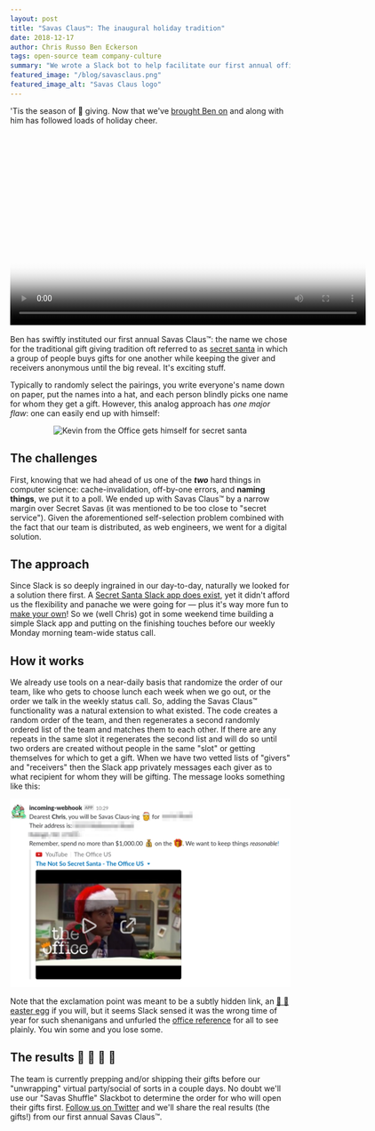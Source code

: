 ```yaml
---
layout: post
title: "Savas Claus™: The inaugural holiday tradition"
date: 2018-12-17
author: Chris Russo Ben Eckerson
tags: open-source team company-culture
summary: "We wrote a Slack bot to help facilitate our first annual office secret santa!"
featured_image: "/blog/savasclaus.png"
featured_image_alt: "Savas Claus logo"
---
```


'Tis the season of :gift: giving. Now that we've [brought Ben on](/2018/12/11/savas-welcomes-ben-eckerson-coo.html) and along with him has followed loads of holiday cheer. <link href="http://vjs.zencdn.net/4.6/video-js.css" rel="stylesheet"><script src="http://vjs.zencdn.net/4.6/video.js"></script><video class="video-js vjs-default-skin vjs-big-play-centered" controls preload="auto" width="640" height="360" poster="http://media.virbcdn.com/images/22/VideoImage-83362-237571-a2321d971cc95a5e2c207084ede25263.jpg" data-setup='{}'><source src="http://media.virbcdn.com/videos/534x300/ee/Video-425231-81264_sd_mobile.mp4" type="video/mp4" /></video>

Ben has swiftly instituted our first annual Savas Claus™: the name we chose for the traditional gift giving tradition oft referred to as [secret santa](https://en.wikipedia.org/wiki/Secret_Santa) in which a group of people buys gifts for one another while keeping the giver and receivers anonymous until the big reveal. It's exciting stuff.

Typically to randomly select the pairings, you write everyone's name down on paper, put the names into a hat, and each person blindly picks one name for whom they get a gift. However, this analog approach has _one major flaw_: one can easily end up with himself:

<div class="blog-image-large" style="text-align:center">
<img src="https://media1.tenor.com/images/fe6a574d37f0b0189d412bb11e719906/tenor.gif" alt="Kevin from the Office gets himself for secret santa">
</div>

## The challenges

First, knowing that we had ahead of us one of the **_two_** hard things in computer science: cache-invalidation, off-by-one errors, and **naming things**, we put it to a poll. We ended up with Savas Claus™ by a narrow margin over Secret Savas (it was mentioned to be too close to "secret service"). Given the aforementioned self-selection problem combined with the fact that our team is distributed, as web engineers, we went for a digital solution.

## The approach

Since Slack is so deeply ingrained in our day-to-day, naturally we looked for a solution there first. A [Secret Santa Slack app does exist](https://savaslabs.slack.com/apps/A0E7EFUB1-secret-santa), yet it didn't afford us the flexibility and panache we were going for — plus it's way more fun to [make your own](https://github.com/savaslabs/savas-slack-tools/pull/5)! So we (well Chris) got in some weekend time building a simple Slack app and putting on the finishing touches before our weekly Monday morning team-wide status call.

## How it works

We already use tools on a near-daily basis that randomize the order of our team, like who gets to choose lunch each week when we go out, or the order we talk in the weekly status call. So, adding the Savas Claus™ functionality was a natural extension to what existed. The code creates a random order of the team, and then regenerates a second randomly ordered list of the team and matches them to each other. If there are any repeats in the same slot it regenerates the second list and will do so until two orders are created without people in the same "slot" or getting themselves for which to get a gift. When we have two vetted lists of "givers" and "receivers" then the Slack app privately messages each giver as to what recipient for whom they will be gifting. The message looks something like this:

![Chris's resulting Savas Claus private message](/assets/img/blog/savas-claus-chris-screenshot.png)

Note that the exclamation point was meant to be a subtly hidden link, an [:rabbit: :egg: easter egg](https://en.wikipedia.org/wiki/Easter_egg_(media)) if you will, but it seems Slack sensed it was the wrong time of year for such shenanigans and unfurled the [office reference](https://www.youtube.com/watch?v=B6jCMaiTqG0) for all to see plainly. You win some and you lose some.

## The results :santa: :christmas_tree: :gift: :gift_heart:

The team is currently prepping and/or shipping their gifts before our "unwrapping" virtual party/social of sorts in a couple days. No doubt we'll use our "Savas Shuffle" Slackbot to determine the order for who will open their gifts first. [Follow us on Twitter](http://twitter.com/savaslabs) and we'll share the real results (the gifts!) from our first annual Savas Claus™.

<!--

TODO: Get some video/photo from our big reveal - everyone holding their gifts
TODO: Tweet to Tim - Tweet and get response ?

-->

